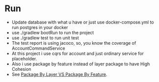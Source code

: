 # Run
* Update database with what u have or just use docker-compose.yml to run postgres in your docker
* use ./gradlew bootRun to run the project
* use ./gradlew test to run unit test
* The test report is using jacoco, so, you know the coverage of AccountCommandService
* At this project i use cqrs for account and just ordinary service for placeholder.
* Also i use package by feature instead of layer package to have High Cohesion 
* See [Package By Layer VS Package By Feature](https://medium.com/@akintopbas96/spring-boot-code-structure-package-by-layer-vs-package-by-feature-5331a0c911fe).
